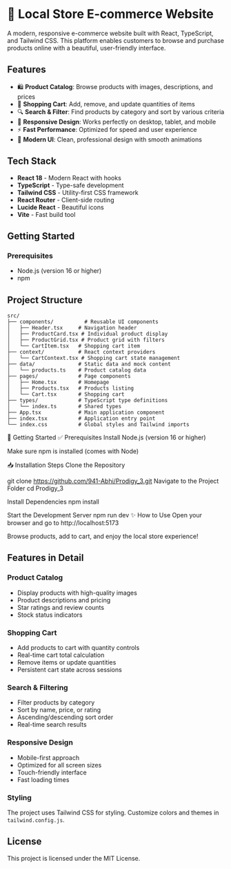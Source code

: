 # 🛒 Local Store E-commerce Website

A modern, responsive e-commerce website built with React, TypeScript, and Tailwind CSS. This platform enables customers to browse and purchase products online with a beautiful, user-friendly interface.

## Features

- 🛍️ **Product Catalog**: Browse products with images, descriptions, and prices
- 🛒 **Shopping Cart**: Add, remove, and update quantities of items
- 🔍 **Search & Filter**: Find products by category and sort by various criteria
- 📱 **Responsive Design**: Works perfectly on desktop, tablet, and mobile
- ⚡ **Fast Performance**: Optimized for speed and user experience
- 🎨 **Modern UI**: Clean, professional design with smooth animations

## Tech Stack

- **React 18** - Modern React with hooks
- **TypeScript** - Type-safe development
- **Tailwind CSS** - Utility-first CSS framework
- **React Router** - Client-side routing
- **Lucide React** - Beautiful icons
- **Vite** - Fast build tool

## Getting Started

### Prerequisites

- Node.js (version 16 or higher)
- npm 


## Project Structure

```
src/
├── components/          # Reusable UI components
│   ├── Header.tsx     # Navigation header
│   ├── ProductCard.tsx # Individual product display
│   ├── ProductGrid.tsx # Product grid with filters
│   └── CartItem.tsx   # Shopping cart item
├── context/           # React context providers
│   └── CartContext.tsx # Shopping cart state management
├── data/              # Static data and mock content
│   └── products.ts    # Product catalog data
├── pages/             # Page components
│   ├── Home.tsx       # Homepage
│   ├── Products.tsx   # Products listing
│   └── Cart.tsx       # Shopping cart
├── types/             # TypeScript type definitions
│   └── index.ts       # Shared types
├── App.tsx            # Main application component
├── index.tsx          # Application entry point
└── index.css          # Global styles and Tailwind imports
```

🚀 Getting Started
✅ Prerequisites
Install Node.js (version 16 or higher)

Make sure npm is installed (comes with Node)

📥 Installation Steps
Clone the Repository

git clone https://github.com/941-Abhi/Prodigy_3.git
Navigate to the Project Folder
cd Prodigy_3

Install Dependencies
npm install

Start the Development Server
npm run dev
✨ How to Use
Open your browser and go to http://localhost:5173

Browse products, add to cart, and enjoy the local store experience!

## Features in Detail

### Product Catalog
- Display products with high-quality images
- Product descriptions and pricing
- Star ratings and review counts
- Stock status indicators

### Shopping Cart
- Add products to cart with quantity controls
- Real-time cart total calculation
- Remove items or update quantities
- Persistent cart state across sessions

### Search & Filtering
- Filter products by category
- Sort by name, price, or rating
- Ascending/descending sort order
- Real-time search results

### Responsive Design
- Mobile-first approach
- Optimized for all screen sizes
- Touch-friendly interface
- Fast loading times

### Styling
The project uses Tailwind CSS for styling. Customize colors and themes in `tailwind.config.js`.

## License
This project is licensed under the MIT License.
